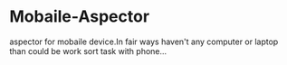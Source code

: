 # Mobaile-Aspector
aspector for mobaile device.In fair ways haven't any computer or laptop than could be work sort task with phone...
